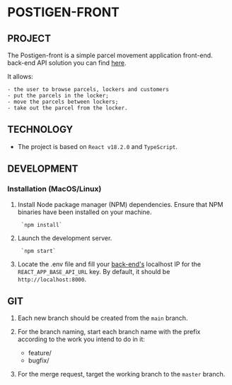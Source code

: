 # POSTIGEN-FRONT

## PROJECT

The Postigen-front is a simple parcel movement application front-end.
back-end API solution you can find [here](https://github.com/VladislavB92/postigen/blob/main/README.md).

It allows:

    - the user to browse parcels, lockers and customers
    - put the parcels in the locker;
    - move the parcels between lockers;
    - take out the parcel from the locker.

## TECHNOLOGY

- The project is based on `React v18.2.0` and `TypeScript`.

## DEVELOPMENT

### Installation (MacOS/Linux)

1. Install Node package manager (NPM) dependencies.
   Ensure that NPM binaries have been installed on your machine.

        `npm install`

2. Launch the development server.

        `npm start`

3. Locate the .env file and fill your [back-end's](https://github.com/VladislavB92/postigen/blob/main/README.md)
   localhost IP for the `REACT_APP_BASE_API_URL` key. By default, it should be `http://localhost:8000`.

## GIT

1. Each new branch should be created from the `main` branch.

2. For the branch naming, start each branch name with the prefix according to the work you intend to do in it:

    - feature/
    - bugfix/

3. For the merge request, target the working branch to the `master` branch.